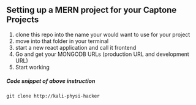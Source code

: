 ## Setting up a MERN project for your Captone Projects

1. clone this repo into the name your would want to use for your project
2. move into that folder in your terminal
3. start a new react application and call it frontend
4. Go and get your MONGODB URLs (production URL and development URL)
5. Start working

##### Code snippet of above instruction
```shell script
git clone http://kali-physi-hacker
```